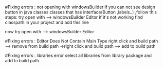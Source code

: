 
#Fixing errors : not opening with windowsBuilder
if you can not  see design button in java classes classes that has interface(Button ,labels..) ,follow this steps:
try open with --> windowsBuilder Editor
if it's not working 
find classpath in your project and add this line

<classpath>
<classpathentry kind="con" path="org.eclipse.jdt.launching.JRE_CONTAINER/org.eclipse.jdt.internal.debug.ui.launcher.StandardVMType/JavaSE-17">
		<attributes>
			<attribute name="module" value="true"/>
		</attributes>
	</classpathentry>
</classpath>

now try open with --> windowsBuilder Editor

#Fixing errors : Editor Does Not Contain Main Type
right click and build path --> remove from build path ->right click and build path --> add to build path 

#Fixing errors : libraries error
select all libraries from library package and add to build path
